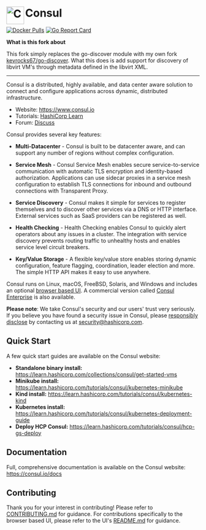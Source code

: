 <h1>
  <img src="./website/public/img/logo.svg" align="left" height="46px" alt="Consul logo"/>
  <span>Consul</span>
</h1>

[![Docker Pulls](https://img.shields.io/docker/pulls/_/consul.svg)](https://hub.docker.com/_/consul)
[![Go Report Card](https://goreportcard.com/badge/github.com/hashicorp/consul)](https://goreportcard.com/report/github.com/hashicorp/consul)

**What is this fork about**

This fork simply replaces the go-discover module with my own fork
[kevrocks67/go-discover](https://github.com/kevrocks67/go-discover).
What this does is add support for discovery of libvirt VM's through
metadata defined in the libvirt XML.

---

Consul is a distributed, highly available, and data center aware solution to connect and configure applications across dynamic, distributed infrastructure.

* Website: https://www.consul.io
* Tutorials: [HashiCorp Learn](https://learn.hashicorp.com/consul)
* Forum: [Discuss](https://discuss.hashicorp.com/c/consul)

Consul provides several key features:

* **Multi-Datacenter** - Consul is built to be datacenter aware, and can
  support any number of regions without complex configuration.

* **Service Mesh** - Consul Service Mesh enables secure service-to-service
  communication with automatic TLS encryption and identity-based authorization. Applications
  can use sidecar proxies in a service mesh configuration to establish TLS
  connections for inbound and outbound connections with Transparent Proxy.

* **Service Discovery** - Consul makes it simple for services to register
  themselves and to discover other services via a DNS or HTTP interface.
  External services such as SaaS providers can be registered as well.

* **Health Checking** - Health Checking enables Consul to quickly alert
  operators about any issues in a cluster. The integration with service
  discovery prevents routing traffic to unhealthy hosts and enables service
  level circuit breakers.

* **Key/Value Storage** - A flexible key/value store enables storing
  dynamic configuration, feature flagging, coordination, leader election and
  more. The simple HTTP API makes it easy to use anywhere.

Consul runs on Linux, macOS, FreeBSD, Solaris, and Windows and includes an
optional [browser based UI](https://demo.consul.io). A commercial version
called [Consul Enterprise](https://www.consul.io/docs/enterprise) is also
available.

**Please note**: We take Consul's security and our users' trust very seriously. If you
believe you have found a security issue in Consul, please [responsibly disclose](https://www.hashicorp.com/security#vulnerability-reporting)
by contacting us at security@hashicorp.com.

## Quick Start

A few quick start guides are available on the Consul website:

* **Standalone binary install:** https://learn.hashicorp.com/collections/consul/get-started-vms
* **Minikube install:** https://learn.hashicorp.com/tutorials/consul/kubernetes-minikube
* **Kind install:** https://learn.hashicorp.com/tutorials/consul/kubernetes-kind
* **Kubernetes install:** https://learn.hashicorp.com/tutorials/consul/kubernetes-deployment-guide
* **Deploy HCP Consul:** https://learn.hashicorp.com/tutorials/consul/hcp-gs-deploy

## Documentation

Full, comprehensive documentation is available on the Consul website: https://consul.io/docs

## Contributing

Thank you for your interest in contributing! Please refer to [CONTRIBUTING.md](https://github.com/hashicorp/consul/blob/main/.github/CONTRIBUTING.md)
for guidance. For contributions specifically to the browser based UI, please
refer to the UI's [README.md](https://github.com/hashicorp/consul/blob/main/ui/packages/consul-ui/README.md)
for guidance.
